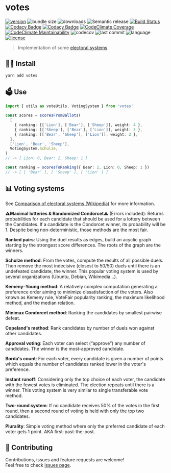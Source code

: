 # votes

[![version](https://img.shields.io/npm/v/votes)](https://www.npmjs.com/package/votes)
![bundle size](https://img.shields.io/bundlephobia/min/votes)
![downloads](https://img.shields.io/npm/dm/votes)
![Semantic release](https://github.com/lzear/votes/workflows/Semantic%20release/badge.svg)
[![Build Status](https://travis-ci.com/lzear/votes.svg?branch=master)](https://travis-ci.com/lzear/votes)
[![Codacy Badge](https://app.codacy.com/project/badge/Coverage/d2378c63d95f41efb79072176f015976)](https://www.codacy.com/gh/lzear/votes/dashboard?utm_source=github.com&utm_medium=referral&utm_content=lzear/votes&utm_campaign=Badge_Coverage)
[![Codacy Badge](https://api.codacy.com/project/badge/Grade/08af655918d741d1bffca7ec12ba72be)](https://app.codacy.com/gh/lzear/votes?utm_source=github.com&utm_medium=referral&utm_content=lzear/votes&utm_campaign=Badge_Grade_Settings)
[![CodeClimate Coverage](https://api.codeclimate.com/v1/badges/0a98aa30f16e04bc3eac/test_coverage)](https://codeclimate.com/github/lzear/votes/test_coverage)
[![CodeClimate Maintainability](https://api.codeclimate.com/v1/badges/0a98aa30f16e04bc3eac/maintainability)](https://codeclimate.com/github/lzear/votes/maintainability)
![codecov](https://codecov.io/gh/lzear/votes/branch/master/graph/badge.svg?token=Fd9Jk4FeBY)
![last commit](https://img.shields.io/github/last-commit/lzear/votes)
![language](https://img.shields.io/github/languages/top/lzear/votes)
[![license](https://img.shields.io/github/license/lzear/votes)](https://github.com/lzear/votes/blob/master/LICENSE)

> Implementation of some
> [electoral systems](https://en.wikipedia.org/wiki/Electoral_system)

## 🧑‍💻 Install

```sh
yarn add votes
```

## 🗳️ Use

```typescript
import { utils as voteUtils, VotingSystem } from 'votes'

const scores = scoresFromBallots(
  [
    { ranking: [['Lion'], ['Bear'], ['Sheep']], weight: 4 },
    { ranking: [['Sheep'], ['Bear'], ['Lion']], weight: 3 },
    { ranking: [['Bear', 'Sheep'], ['Lion']], weight: 2 },
  ],
  ['Lion', 'Bear', 'Sheep'],
  VotingSystem.Schulze,
)
// -> { Lion: 0, Bear: 2, Sheep: 1 }

const ranking = scoresToRanking({ Bear: 2, Lion: 0, Sheep: 1 })
// -> [ [ 'Bear' ], [ 'Sheep' ], [ 'Lion' ] ]
```

## 📊 Voting systems

See
[Comparison of electoral systems (Wikipedia)](https://en.wikipedia.org/wiki/Comparison_of_electoral_systems)
for more information.

**⚠️Maximal lotteries & Randomized Condorcet⚠️** (Errors included): 
Returns probabilities for each candidate that should be used for a lottery
between the Candidates. If a candidate is the Condorcet winner, its
probability will be 1. Despite being non-deterministic,
those methods are the most fair.

**Ranked pairs**: Using the duel results as edges, build an acyclic graph
starting by the strongest score differences. The roots of the graph are the
winners.

**Schulze method**: From the votes, compute the results of all possible duels.
Then remove the most indecisive (closest to 50/50) duels until there is an
undefeated candidate, the winner. This popular voting system is used by several
organizations (Ubuntu, Debian, Wikimedia...).

**Kemeny–Young method**: A relatively complex computation generating a
preference order aiming to minimize dissatisfaction of the voters. Also known as
Kemeny rule, VoteFair popularity ranking, the maximum likelihood method, and the
median relation.

**Minimax Condorcet method**: Ranking the candidates by smallest pairwise
defeat.

**Copeland's method**: Rank candidates by number of duels won against other
candidates.

**Approval voting**: Each voter can select (“approve”) any number of candidates.
The winner is the most-approved candidate.

**Borda's count**: For each voter, every candidate is given a number of points
which equals the number of candidates ranked lower in the voter's preference.

**Instant runoff**: Considering only the top choice of each voter, the candidate
with the fewest votes is eliminated. The election repeats until there is a
winner. This voting system is very similar to single transferable vote method.

**Two-round system**: If no candidate receives 50% of the votes in the first
round, then a second round of voting is held with only the top two candidates.

**Plurality**: Simple voting method where only the preferred candidate of each
voter gets 1 point. AKA first-past-the-post.

## 🤝 Contributing

Contributions, issues and feature requests are welcome!<br /> Feel free to check
[issues page](https://github.com/lzear/votes/issues).
